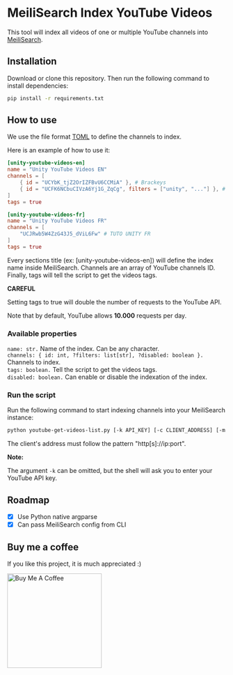# MeiliSearch Index YouTube Videos

This tool will index all videos of one or multiple YouTube channels into [MeiliSearch](https://www.meilisearch.com).

## Installation

Download or clone this repository. Then run the following command to install dependencies:

```bash
pip install -r requirements.txt
```

## How to use

We use the file format [TOML](https://toml.io/en/) to define the channels to index.

Here is an example of how to use it:

```toml
[unity-youtube-videos-en]
name = "Unity YouTube Videos EN"
channels = [
    { id = "UCYbK_tjZ2OrIZFBvU6CCMiA" }, # Brackeys
    { id = "UCFK6NCbuCIVzA6Yj1G_ZqCg", filters = ["unity", "..."] }, # Code Monkey
]
tags = true

[unity-youtube-videos-fr]
name = "Unity YouTube Videos FR"
channels = [
    "UCJRwb5W4ZzG43J5_dViL6Fw" # TUTO UNITY FR
]
tags = true
```

Every sections title (ex: [unity-youtube-videos-en]) will define the index name inside MeiliSearch. Channels are an array of YouTube channels ID. Finally, tags will tell the script to get the videos tags.

**CAREFUL**

Setting tags to true will double the number of requests to the YouTube API.

Note that by default, YouTube allows **10.000** requests per day.

### Available properties

`name: str.` Name of the index. Can be any character.  
`channels: { id: int, ?filters: list[str], ?disabled: boolean }.` Channels to index.  
`tags: boolean.` Tell the script to get the videos tags.  
`disabled: boolean.` Can enable or disable the indexation of the index.

### Run the script

Run the following command to start indexing channels into your MeiliSearch instance:

```bash
python youtube-get-videos-list.py [-k API_KEY] [-c CLIENT_ADDRESS] [-m MEILISEARCH_MASTER_KEY] channels.toml
```

The client's address must follow the pattern "http[s]://ip:port".

**Note:**

The argument `-k` can be omitted, but the shell will ask you to enter your YouTube API key.

## Roadmap

- [x] Use Python native argparse
- [x] Can pass MeiliSearch config from CLI

## Buy me a coffee

If you like this project, it is much appreciated :)

<a href="https://www.buymeacoffee.com/cronos87" target="_blank"><img src="https://cdn.buymeacoffee.com/buttons/v2/default-red.png" alt="Buy Me A Coffee" width="217"></a>
